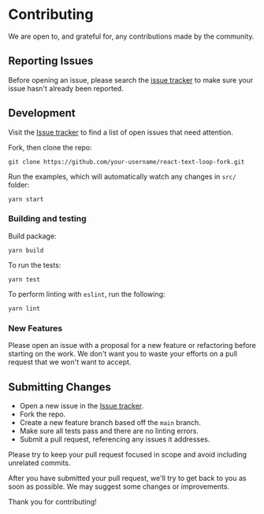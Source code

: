 # Contributing

We are open to, and grateful for, any contributions made by the community.

## Reporting Issues

Before opening an issue, please search the [issue tracker](https://github.com/LeTanque/react-text-loop-fork/issues) to make sure your issue hasn't already been reported.

## Development

Visit the [Issue tracker](https://github.com/LeTanque/react-text-loop-fork/issues) to find a list of open issues that need attention.

Fork, then clone the repo:
```
git clone https://github.com/your-username/react-text-loop-fork.git
```

Run the examples, which will automatically watch any changes in `src/` folder:

```
yarn start
```

### Building and testing

Build package:
```
yarn build
```

To run the tests:
```
yarn test
```

To perform linting with `eslint`, run the following:
```
yarn lint
```

### New Features

Please open an issue with a proposal for a new feature or refactoring before starting on the work. We don't want you to waste your efforts on a pull request that we won't want to accept.

## Submitting Changes

* Open a new issue in the [Issue tracker](https://github.com/LeTanque/react-text-loop-fork/issues).
* Fork the repo.
* Create a new feature branch based off the `main` branch.
* Make sure all tests pass and there are no linting errors.
* Submit a pull request, referencing any issues it addresses.

Please try to keep your pull request focused in scope and avoid including unrelated commits.

After you have submitted your pull request, we'll try to get back to you as soon as possible. We may suggest some changes or improvements.

Thank you for contributing!
